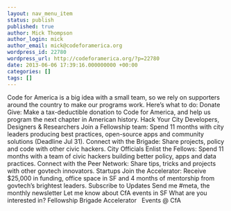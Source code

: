 ```yaml
---
layout: nav_menu_item
status: publish
published: true
author: Mick Thompson
author_login: mick
author_email: mick@codeforamerica.org
wordpress_id: 22780
wordpress_url: http://codeforamerica.org/?p=22780
date: 2013-06-06 17:39:16.000000000 +00:00
categories: []
tags: []
---
```

Code for America is a big idea with a small team, so we rely on supporters around the country to make our programs work. Here’s what to do: Donate Give: Make a tax-deductible donation to Code for America, and help us program the next chapter in American history. Hack Your City Developers, Designers & Researchers Join a Fellowship team: Spend 11 months with city leaders producing best practices, open-source apps and community solutions (Deadline Jul 31). Connect with the Brigade: Share projects, policy and code with other civic hackers. City Officials Enlist the Fellows: Spend 11 months with a team of civic hackers building better policy, apps and data practices. Connect with the Peer Network: Share tips, tricks and projects with other govtech innovators. Startups Join the Accelerator: Receive $25,000 in funding, office space in SF and 4 months of mentorship from govtech’s brightest leaders. Subscribe to Updates Send me #meta, the monthly newsletter Let me know about CfA events in SF What are you interested in? Fellowship Brigade Accelerator   Events @ CfA  
